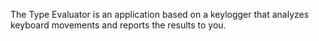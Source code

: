 The Type Evaluator is an application based on a keylogger that analyzes keyboard movements and reports the results to you.

